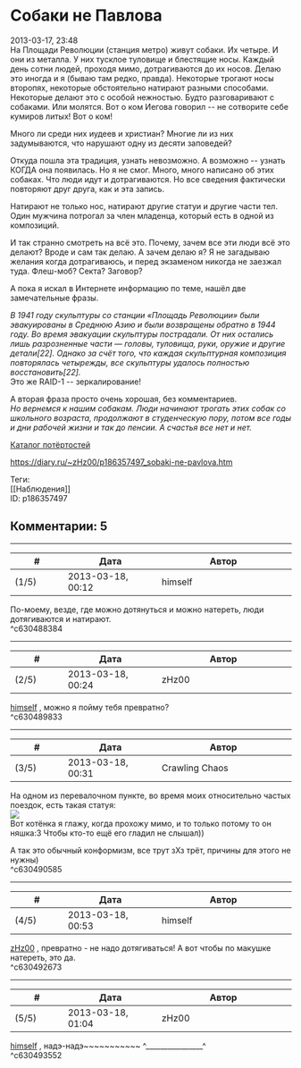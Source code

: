 Собаки не Павлова
=================

  
2013-03-17, 23:48  
 На Площади Революции (станция метро) живут собаки. Их четыре. И они из металла. У них тусклое туловище и блестящие носы. Каждый день сотни людей, проходя мимо, дотрагиваются до их носов. Делаю это иногда и я (бываю там редко, правда). Некоторые трогают носы второпях, некоторые обстоятельно натирают разными способами. Некоторые делают это с особой нежностью. Будто разговаривают с собаками. Или молятся. Вот о ком Иегова говорил -- не сотворите себе кумиров литых! Вот о ком!   
   
 Много ли среди них иудеев и христиан? Многие ли из них задумываются, что нарушают одну из десяти заповедей?   
   
 Откуда пошла эта традиция, узнать невозможно. А возможно -- узнать КОГДА она появилась. Но я не смог. Много, много написано об этих собаках. Что люди идут и дотрагиваются. Но все сведения фактически повторяют друг друга, как и эта запись.   
   
 Натирают не только нос, натирают другие статуи и другие части тел. Один мужчина потрогал за член младенца, который есть в одной из композиций.   
   
 И так странно смотреть на всё это. Почему, зачем все эти люди всё это делают? Вроде и сам так делаю. А зачем делаю я? Я не загадываю желания когда дотрагиваюсь, и перед экзаменом никогда не заезжал туда. Флеш-моб? Секта? Заговор?   
   
 А пока я искал в Интернете информацию по теме, нашёл две замечательные фразы.   
   
  *В 1941 году скульптуры со станции «Площадь Революции» были эвакуированы в Среднюю Азию и были возвращены обратно в 1944 году. Во время эвакуации скульптуры пострадали. От них остались лишь разрозненные части — головы, туловища, руки, оружие и другие детали[22]. Однако за счёт того, что каждая скульптурная композиция повторялась четырежды, все скульптуры удалось полностью восстановить[22].*    
 Это же RAID-1 -- зеркалирование!   
   
 А вторая фраза просто очень хорошая, без комментариев.   
  *Но вернемся к нашим собакам. Люди начинают трогать этих собак со школьного возраста, продолжают в студенческую пору, потом все годы и дни рабочей жизни и так до пенсии. А счастья все нет и нет.*    
   
  [Каталог потёртостей](http://bibo.kz/pictures/466926-vot-polnyjj-katalog-potertostejj-na-stancii-metro.html)    
  
<https://diary.ru/~zHz00/p186357497_sobaki-ne-pavlova.htm>  
  
Теги:  
[[Наблюдения]]  
ID: p186357497  


Комментарии: 5
--------------

  


---



|         #         |              Дата              |                     Автор                     |           ID           |
| --- | --- | --- | --- |
| (1/5) | 2013-03-18, 00:12 | himself | c630488384 |

  
 По-моему, везде, где можно дотянуться и можно натереть, люди дотягиваются и натирают.   
 ^c630488384

---



|         #         |              Дата              |                     Автор                     |           ID           |
| --- | --- | --- | --- |
| (2/5) | 2013-03-18, 00:24 | zHz00 | c630489833 |

  
  [himself](http://himself.diary.ru "void")  , можно я пойму тебя превратно?   
 ^c630489833

---



|         #         |              Дата              |                     Автор                     |           ID           |
| --- | --- | --- | --- |
| (3/5) | 2013-03-18, 00:31 | Crawling Chaos | c630490585 |

  
 На одном из перевалочном пункте, во время моих относительно частых поездок, есть такая статуя:   
 ![](http://www.nest.by/files/imagecache/image_node/images/molodechno_girl_vokzal_blogs.privet.ru.jpg)   
 Вот котёнка я глажу, когда прохожу мимо, и то только потому то он няшка:3 Чтобы кто-то ещё его гладил не слышал))   
   
 А так это обычный конформизм, все трут зХз трёт, причины для этого не нужны)   
 ^c630490585

---



|         #         |              Дата              |                     Автор                     |           ID           |
| --- | --- | --- | --- |
| (4/5) | 2013-03-18, 00:53 | himself | c630492673 |

  
  [zHz00](https://zHz00.diary.ru "Untitled")  , превратно - не надо дотягиваться! А вот чтобы по макушке натереть, это да.   
 ^c630492673

---



|         #         |              Дата              |                     Автор                     |           ID           |
| --- | --- | --- | --- |
| (5/5) | 2013-03-18, 01:04 | zHz00 | c630493552 |

  
  [himself](http://himself.diary.ru "void")  , надэ-надэ~~~~~~~~~~~ ^\_\_\_\_\_\_\_\_\_\_\_\_\_\_\_\_^   
 ^c630493552